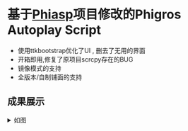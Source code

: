 # 基于[Phiasp](https://github.com/kvarenzn/phisap)项目修改的Phigros Autoplay Script


+ 使用ttkbootstrap优化了UI , 删去了无用的界面
+ 开箱即用,修复了原项目scrcpy存在的BUG
+ 镜像模式的支持
+ 全版本/自制铺面的支持

## 成果展示

<details>
<summary>如图</summary>


![截图1](./screenshots/score.jpg)



## 如何使用



```bash
git clone https://github.com/ClankySun10936/Phigros-Autoplay-Script
pip install -i requirements.txt
python main.py
```


## 要求

Python 3.10及以上版本

正确安装并配置ADB环境变量 

##  Tips
+ 推荐使用手动同步(即在第一个音符快接近判定线时按下空格),Phigros铺面文件中并未给出每首曲子的前摇时长
+ 每个铺面规划完一次后会写入缓存，下次使用同一铺面时无需重复规划（镜像模式暂不支持）

## 结语


如果本项目帮到了你，并且你想为本项目做些什么，那么你可以：

+ 使用你的双手练习你使用本项目完成过的曲目，争取拿到金色的phi

+ 给这个项目点个star

  
